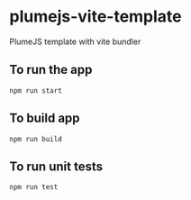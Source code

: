 # plumejs-vite-template
PlumeJS template with vite bundler

## To run the app
`npm run start`

## To build app
`npm run build`

## To run unit tests
`npm run test`